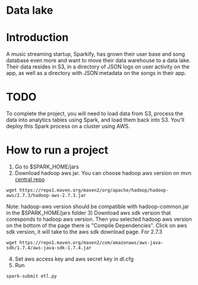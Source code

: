 # Data lake

# Introduction

A music streaming startup, Sparkify, has grown their user base and song database even more and want to move their data
warehouse to a data lake. Their data resides in S3, in a directory of JSON logs on user activity on the app, as well as
a directory with JSON metadata on the songs in their app.

# TODO

To complete the project, you will need to load data from S3, process the data into analytics tables using Spark, and
load them back into S3. You'll deploy this Spark process on a cluster using AWS.

# How to run a project

1) Go to $SPARK_HOME/jars
2) Download hadoop aws jar. You can choose hadoop aws version on
   mvn [central repo](https://mvnrepository.com/artifact/org.apache.hadoop/hadoop-aws)

```shell
wget https://repo1.maven.org/maven2/org/apache/hadoop/hadoop-aws/2.7.3/hadoop-aws-2.7.3.jar
```
Note: hadoop-aws version should be compatible with hadoop-common.jar in the $SPARK_HOME/jars folder
3) Download aws sdk version that coresponds to hadoop aws version. Then you selected hadoop aws version on the bottom of
   the page there is "Compile Dependencies". Click on aws sdk version, it will take to the aws sdk download page. For
   2.7.3

```shell
wget https://repo1.maven.org/maven2/com/amazonaws/aws-java-sdk/1.7.4/aws-java-sdk-1.7.4.jar
```

4) Set aws access key and aws secret key in dl.cfg
5) Run

```shell
spark-submit etl.py
```